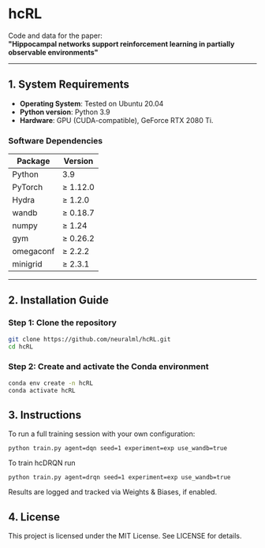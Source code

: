 # hcRL

Code and data for the paper:  
**"Hippocampal networks support reinforcement learning in partially observable environments"**

---

## 1. System Requirements

- **Operating System**: Tested on Ubuntu 20.04  
- **Python version**: Python 3.9  
- **Hardware**: GPU (CUDA-compatible), GeForce RTX 2080 Ti.

### Software Dependencies

| Package     | Version    |
|-------------|------------|
| Python      | 3.9        |
| PyTorch     | ≥ 1.12.0   |
| Hydra       | ≥ 1.2.0    |
| wandb       | ≥ 0.18.7   |
| numpy       | ≥ 1.24     |
| gym         | ≥ 0.26.2   |
| omegaconf   | ≥ 2.2.2    |
| minigrid    | ≥ 2.3.1    |


---

## 2. Installation Guide

### Step 1: Clone the repository

```sh
git clone https://github.com/neuralml/hcRL.git
cd hcRL
```

### Step 2: Create and activate the Conda environment
```sh
conda env create -n hcRL
conda activate hcRL
```

## 3. Instructions
To run a full training session with your own configuration:
```
python train.py agent=dqn seed=1 experiment=exp use_wandb=true
```
To train hcDRQN run 
```
python train.py agent=drqn seed=1 experiment=exp use_wandb=true
```

Results are logged and tracked via Weights & Biases, if enabled.

## 4. License

This project is licensed under the MIT License. See LICENSE for details.

